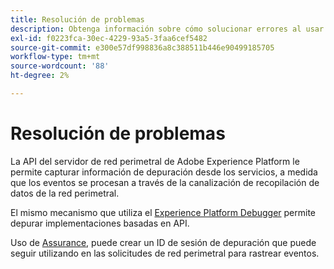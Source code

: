 ```yaml
---
title: Resolución de problemas
description: Obtenga información sobre cómo solucionar errores al usar la API del servidor de red perimetral.
exl-id: f0223fca-30ec-4229-93a5-3faa6cef5482
source-git-commit: e300e57df998836a8c388511b446e90499185705
workflow-type: tm+mt
source-wordcount: '88'
ht-degree: 2%

---
```


# Resolución de problemas

La API del servidor de red perimetral de Adobe Experience Platform le permite capturar información de depuración desde los servicios, a medida que los eventos se procesan a través de la canalización de recopilación de datos de la red perimetral.

El mismo mecanismo que utiliza el [Experience Platform Debugger](https://experienceleague.adobe.com/docs/debugger-learn/tutorials/experience-platform-debugger/introduction-to-the-experience-platform-debugger.html) permite depurar implementaciones basadas en API.

Uso de [Assurance](../assurance/home.md), puede crear un ID de sesión de depuración que puede seguir utilizando en las solicitudes de red perimetral para rastrear eventos.
